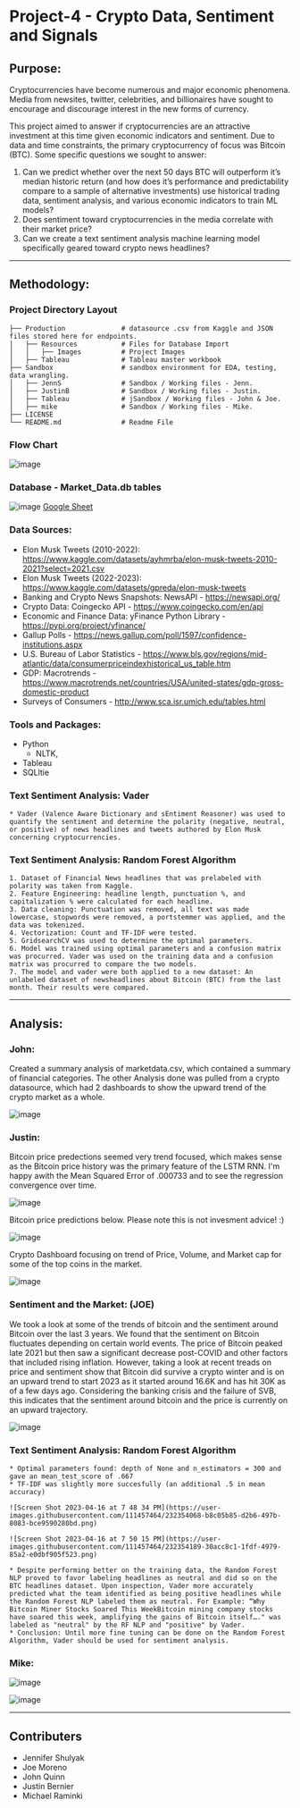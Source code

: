 # Project-4 - Crypto Data, Sentiment and Signals


## Purpose: 
Cryptocurrencies have become numerous and major economic phenomena. Media from newsites, twitter, celebrities, and billionaires have sought to encourage and discourage interest in the new forms of currency. 

This project aimed to answer if cryptocurrencies are an attractive investment at this time given economic indicators and sentiment. Due to data and time constraints, the primary cryptocurrency of focus was Bitcoin (BTC). Some specific questions we sought to answer:
1. Can we predict whether over the next 50 days BTC will outperform it’s median historic return (and how does it’s performance and predictability compare to a sample of alternative investments) use historical trading data, sentiment analysis, and various economic indicators to train ML models?
2. Does sentiment toward cryptocurrencies in the media correlate with their market price?
3. Can we create a text sentiment analysis machine learning model specifically geared toward crypto news headlines? 


______________________________________________________________________________
## Methodology:
### Project Directory Layout

    ├── Production              # datasource .csv from Kaggle and JSON files stored here for endpoints.
    │   ├── Resources           # Files for Database Import
    │   │   ├── Images          # Project Images
    │   ├── Tableau             # Tableau master workbook
    ├── Sandbox                 # sandbox environment for EDA, testing, data wrangling.
    │   ├── JennS               # Sandbox / Working files - Jenn.
    │   ├── JustinB             # Sandbox / Working files - Justin.
    │   ├── Tableau             # jSandbox / Working files - John & Joe.
    │   ├── mike                # Sandbox / Working files - Mike.    
    ├── LICENSE
    └── README.md               # Readme File

### Flow Chart
![image](https://user-images.githubusercontent.com/36682023/232347548-e0b19190-f126-4d04-bf5c-0e2957914b5e.png)

### Database - Market_Data.db tables
![image](https://user-images.githubusercontent.com/36682023/232348057-13307465-9878-47f0-b855-5e97f691b550.png)
[Google Sheet](https://docs.google.com/spreadsheets/d/1boIk5OkkzzumndtRMwkkKE1grw_CWv3P7WuklKdLLLw/edit?usp=sharing)

### Data Sources:

* Elon Musk Tweets (2010-2022): https://www.kaggle.com/datasets/ayhmrba/elon-musk-tweets-2010-2021?select=2021.csv 
* Elon Musk Tweets (2022-2023): https://www.kaggle.com/datasets/gpreda/elon-musk-tweets
* Banking and Crypto News Snapshots: NewsAPI - https://newsapi.org/
* Crypto Data: Coingecko API - https://www.coingecko.com/en/api
* Economic and Finance Data: yFinance Python Library - https://pypi.org/project/yfinance/
* Gallup Polls - https://news.gallup.com/poll/1597/confidence-institutions.aspx
* U.S. Bureau of Labor Statistics - https://www.bls.gov/regions/mid-atlantic/data/consumerpriceindexhistorical_us_table.htm
* GDP: Macrotrends - https://www.macrotrends.net/countries/USA/united-states/gdp-gross-domestic-product
* Surveys of Consumers - http://www.sca.isr.umich.edu/tables.html

### Tools and Packages:
* Python
    * NLTK, 
* Tableau
* SQLltie

### Text Sentiment Analysis: Vader
    * Vader (Valence Aware Dictionary and sEntiment Reasoner) was used to quantify the sentiment and determine the polarity (negative, neutral, or positive) of news headlines and tweets authored by Elon Musk concerning cryptocurrencies. 
### Text Sentiment Analysis: Random Forest Algorithm
    1. Dataset of Financial News headlines that was prelabeled with polarity was taken from Kaggle.
    2. Feature Engineering: headline length, punctuation %, and capitalization % were calculated for each headline.
    3. Data cleaning: Punctuation was removed, all text was made lowercase, stopwords were removed, a portstemmer was applied, and the data was tokenized. 
    4. Vectorization: Count and TF-IDF were tested.
    5. GridsearchCV was used to determine the optimal parameters.
    6. Model was trained using optimal parameters and a confusion matrix was procurred. Vader was used on the training data and a confusion matrix was procurred to compare the two models. 
    7. The model and vader were both applied to a new dataset: An unlabeled dataset of newsheadlines about Bitcoin (BTC) from the last month. Their results were compared.  
______________________________________________________________________________
## Analysis:
### John: 

Created a summary analysis of marketdata.csv, which contained a summary of financial categories. The other Analysis done was pulled from a crypto datasource,           which had 2 dashboards to show the upward trend of the crypto market as a whole.

![image](https://user-images.githubusercontent.com/36682023/232646098-c9469bce-4625-4718-bdf6-b5b136461238.png)


### Justin: 

Bitcoin price predections seemed very trend focused, which makes sense as the Bitcoin price history was the primary feature of the LSTM RNN. 
I'm happy awith the Mean Squared Error of .000733 and to see the regression convergence over time. 

![image](https://user-images.githubusercontent.com/36682023/232645339-38a9528a-46a3-4417-bc38-b0b7a387bd8d.png)

Bitcoin price predictions below.  Please note this is not invesment advice!  :) 

![image](https://user-images.githubusercontent.com/36682023/232647677-99e19463-dc5b-441c-8386-6f8b75e708d4.png)

Crypto Dashboard focusing on trend of Price, Volume, and Market cap for some of the top coins in the market. 

![image](https://user-images.githubusercontent.com/36682023/232647618-1b686406-626a-4f98-b439-d107ea26f95e.png)


### Sentiment and the Market: (JOE)

We took a look at some of the trends of bitcoin and the sentiment around Bitcoin over the last 3 years. We found that the sentiment on Bitcoin fluctuates depending on certain world events. The price of Bitcoin peaked late 2021 but then saw a significant decrease post-COVID and other factors that included rising inflation. However, taking a look at recent treads on price and sentiment show that Bitcoin did survive a crypto winter and is on an upward trend to start 2023 as it started around 16.6K and has hit 30K as of a few days ago. Considering the banking crisis and the failure of SVB, this indicates that the sentiment around bitcoin and the price is currently on an upward trajectory.

![image](https://user-images.githubusercontent.com/36682023/232663998-6705abc1-9a50-45ce-9954-baff7177e64f.png)

### Text Sentiment Analysis: Random Forest Algorithm
    * Optimal parameters found: depth of None and n_estimators = 300 and gave an mean_test_score of .667
    * TF-IDF was slightly more succesfully (an additional .5 in mean accuracy)
    
    ![Screen Shot 2023-04-16 at 7 48 34 PM](https://user-images.githubusercontent.com/111457464/232354068-b8c05b85-d2b6-497b-8083-bce9590280bd.png)
    
    ![Screen Shot 2023-04-16 at 7 50 15 PM](https://user-images.githubusercontent.com/111457464/232354189-30acc8c1-1fdf-4979-85a2-e0dbf905f523.png)
    
    * Despite performing better on the training data, the Random Forest NLP proved to favor labeling headlines as neutral and did so on the BTC headlines dataset. Upon inspection, Vader more accurately predicted what the team identified as being positive headlines while the Random Forest NLP labeled them as neutral. For Example: “Why Bitcoin Miner Stocks Soared This WeekBitcoin mining company stocks have soared this week, amplifying the gains of Bitcoin itself…." was labeled as "neutral" by the RF NLP and "positive" by Vader.
    * Conclusion: Until more fine tuning can be done on the Random Forest Algorithm, Vader should be used for sentiment analysis.

### Mike: 

![image](https://user-images.githubusercontent.com/36682023/232664241-f3dc2202-49ff-4a22-a95e-c09fb14e1c58.png)

![image](https://user-images.githubusercontent.com/36682023/232664266-a0b34fb4-cc59-491e-b4a4-011dceef78c7.png)



______________________________________________________________________________
## Contributers

- Jennifer Shulyak
- Joe Moreno
- John Quinn
- Justin Bernier
- Michael Raminki
